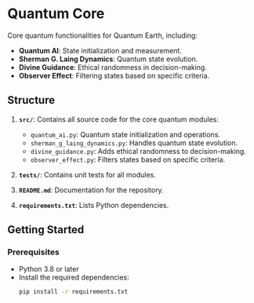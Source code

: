 # Quantum Core

Core quantum functionalities for Quantum Earth, including:

- **Quantum AI**: State initialization and measurement.
- **Sherman G. Laing Dynamics**: Quantum state evolution.
- **Divine Guidance**: Ethical randomness in decision-making.
- **Observer Effect**: Filtering states based on specific criteria.

## **Structure**

1. **`src/`**: Contains all source code for the core quantum modules:
   - `quantum_ai.py`: Quantum state initialization and operations.
   - `sherman_g_laing_dynamics.py`: Handles quantum state evolution.
   - `divine_guidance.py`: Adds ethical randomness to decision-making.
   - `observer_effect.py`: Filters states based on specific criteria.

2. **`tests/`**: Contains unit tests for all modules.

3. **`README.md`**: Documentation for the repository.

4. **`requirements.txt`**: Lists Python dependencies.

## **Getting Started**

### **Prerequisites**
- Python 3.8 or later
- Install the required dependencies:
  ```bash
  pip install -r requirements.txt
